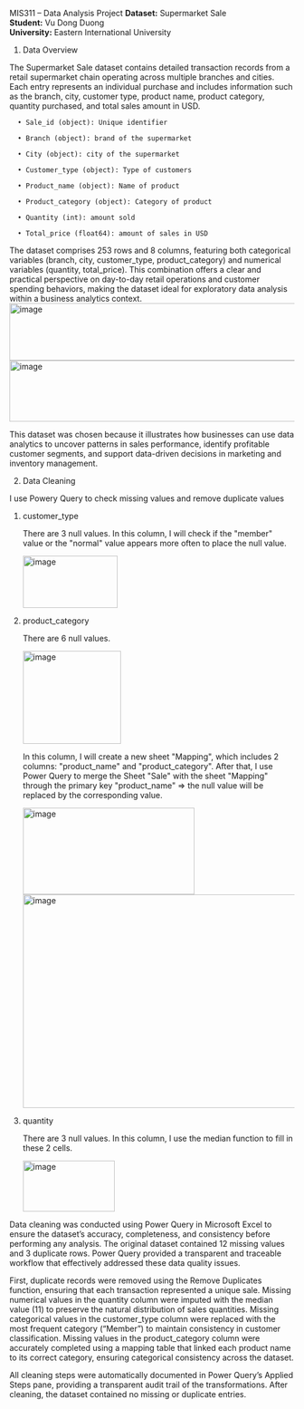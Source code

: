 MIS311 – Data Analysis Project
**Dataset:** Supermarket Sale  
**Student:** Vu Dong Duong  
**University:** Eastern International University

1. Data Overview

  The Supermarket Sale dataset contains detailed transaction records from a retail supermarket chain operating across multiple branches and cities. Each entry represents an individual purchase and includes information such as the branch, city, customer type, product name, product category, quantity purchased, and total sales amount in USD.
     
      •	Sale_id (object): Unique identifier
      
      •	Branch (object): brand of the supermarket
      
      •	City (object): city of the supermarket
      
      •	Customer_type (object): Type of customers
      
      •	Product_name (object): Name of product
      
      •	Product_category (object): Category of product
      
      •	Quantity (int): amount sold
      
      •	Total_price (float64): amount of sales in USD

  
  
  The dataset comprises 253 rows and 8 columns, featuring both categorical variables (branch, city, customer_type, product_category) and numerical variables (quantity, total_price). This combination offers a clear and practical perspective on day-to-day retail operations and customer spending behaviors, making the dataset ideal for exploratory data analysis within a business analytics context.
<img width="649" height="101" alt="image" src="https://github.com/user-attachments/assets/0d1731b5-7067-481a-bc42-c0b1382c97bc" />
<img width="649" height="108" alt="image" src="https://github.com/user-attachments/assets/82f1b4d7-d90b-4b53-a77d-06af857aaaca" />

  This dataset was chosen because it illustrates how businesses can use data analytics to uncover patterns in sales performance, identify profitable customer segments, and support data-driven decisions in marketing and inventory management.

2. Data Cleaning

I use Powery Query to check missing values and remove duplicate values
   
   1. customer_type
  
      There are 3 null values. In this column, I will check if the "member" value or the "normal" value appears more often to place the null value.
      
      <img width="167" height="92" alt="image" src="https://github.com/user-attachments/assets/b6064099-c7d5-4053-8b08-ba35f1b3d932" />

   2. product_category
  
      There are 6 null values.
      
       <img width="173" height="164" alt="image" src="https://github.com/user-attachments/assets/90b8f3f3-4a83-4ffe-8650-639b249adad6" />

      In this column, I will create a new sheet "Mapping", which includes 2 columns: "product_name" and "product_category". After that, I use Power Query to merge the Sheet "Sale" with the sheet "Mapping" through the primary key "product_name" => the null value will be replaced by the corresponding value.

        <img width="303" height="153" alt="image" src="https://github.com/user-attachments/assets/f1899559-aab9-4e09-94ae-bc621efd4ec9" />
        <img width="1081" height="377" alt="image" src="https://github.com/user-attachments/assets/50f53416-fde5-4118-acf5-bd02e55db1b2" />



   3. quantity
  
      There are 3 null values. In this column, I use the median function to fill in these 2 cells.
      
        <img width="162" height="90" alt="image" src="https://github.com/user-attachments/assets/b6ab2b84-0acd-4b11-a74b-28a5888564ab" />
        

   Data cleaning was conducted using Power Query in Microsoft Excel to ensure the dataset’s accuracy, completeness, and consistency before performing any analysis. The original dataset contained 12 missing values and 3 duplicate rows. Power Query provided a transparent and traceable workflow that effectively addressed these data quality issues.
          
  First, duplicate records were removed using the Remove Duplicates function, ensuring that each transaction represented a unique sale. Missing numerical values in the quantity column were imputed with the median value (11) to preserve the natural distribution of sales quantities. Missing categorical values in the customer_type column were replaced with the most frequent category (“Member”) to maintain consistency in customer classification. Missing values in the product_category column were accurately completed using a mapping table that linked each product name to its correct category, ensuring categorical consistency across the dataset.
    
  All cleaning steps were automatically documented in Power Query’s Applied Steps pane, providing a transparent audit trail of the transformations. After cleaning, the dataset contained no missing or duplicate entries.
